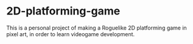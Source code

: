 # 2D-platforming-game
This is a personal project of making a Roguelike 2D platforming game in pixel art, in order to learn videogame development.
